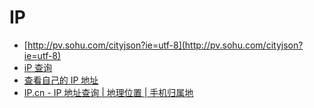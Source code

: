# IP

- [http://pv.sohu.com/cityjson?ie=utf-8](http://pv.sohu.com/cityjson?ie=utf-8)
- [iP 查询](http://www.ip138.com/)
- [查看自己的 IP 地址](https://whoer.net/zh)
- [IP.cn - IP 地址查询 | 地理位置 | 手机归属地](https://www.ip.cn/)
